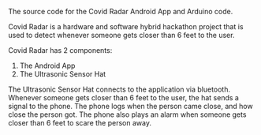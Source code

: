The source code for the Covid Radar Android App and Arduino code.

Covid Radar is a hardware and software hybrid hackathon project that is used to detect whenever someone gets closer than 6 feet to the user.

Covid Radar has 2 components:
1) The Android App
2) The Ultrasonic Sensor Hat

The Ultrasonic Sensor Hat connects to the application via bluetooth. Whenever someone gets closer than 6 feet to the user, 
the hat sends a signal to the phone. The phone logs when the person came close, and how close the person got. 
The phone also plays an alarm when someone gets closer than 6 feet to scare the person away.

